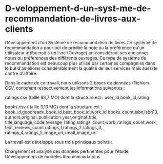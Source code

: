 # D-veloppement-d-un-syst-me-de-recommandation-de-livres-aux-clients

Développement d'un Système de recommandation de livres
Ce système de recommandation a pour but de prédire la note ou la préférence qu'un utilisateur attibuerait à un livre (Ouvrage) en considérant ses anciennes notes ou préferences des différents ouvrages. Ce type de système de recommandation est beaucoup plus utilisé par certaines compagnies dans le but d'améliorer considérablement la qualité de leur services mais aussi le chiffre d'affaire.

Dans le cadre de ce travail, nous utilisons 2 bases de données (Fichiers CSV, contenant respectivement les informations suivantes :

ratings.csv (taille 68,7 MO) dont la structure est :
user_id,book_id,rating

books.csv ( taille 3,13 MO) dont la structure est : book_id,goodreads_book_id,best_book_id,work_id,books_count,isbn,isbn13,authors,original_publication_year,original_title, title,language_code,average_rating,ratings_count,work_ratings_count,work_text_reviews_count,ratings_1,ratings_2,ratings_3, ratings_4,ratings_5,image_url,small_image_url

La travail est développé sous trois principaux points :

Chargement et analyse des données pertinentes pour l'étude
Développement de modèles
Recommandations
